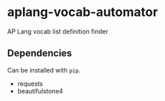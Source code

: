 # aplang-vocab-automator
AP Lang vocab list definition finder

## Dependencies

Can be installed with `pip`.

- requests
- beautifulstone4

